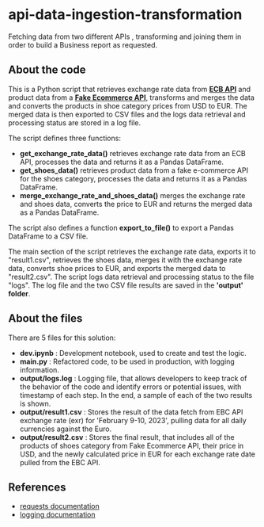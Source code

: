 # api-data-ingestion-transformation
Fetching data from two different APIs , transforming and joining them in order to build a Business report as requested.

## About the code

This is a Python script that retrieves exchange rate data from **[ECB API](https://sdw-wsrest.ecb.europa.eu/help/)** and product data from a **[Fake Ecommerce API](https://fakeapi.platzi.com/en/rest/introduction)**, transforms and merges the data and converts the products in shoe category prices from USD to EUR. The merged data is then exported to CSV files and the logs data retrieval and processing status are stored in a log file.

The script defines three functions:

- **get_exchange_rate_data()** retrieves exchange rate data from an ECB API, processes the data and returns it as a Pandas DataFrame.
- **get_shoes_data()** retrieves product data from a fake e-commerce API for the shoes category, processes the data and returns it as a Pandas DataFrame.
- **merge_exchange_rate_and_shoes_data()** merges the exchange rate and shoes data, converts the price to EUR and returns the merged data as a Pandas DataFrame.

The script also defines a function **export_to_file()** to export a Pandas DataFrame to a CSV file.

The main section of the script retrieves the exchange rate data, exports it to "result1.csv", retrieves the shoes data, merges it with the exchange rate data, converts shoe prices to EUR, and exports the merged data to "result2.csv". The script logs data retrieval and processing status to the file "logs". The log file and the two CSV file results are saved in the **'output' folder**.

## About the files
There are 5 files for this solution:

- **dev.ipynb** : Development notebook, used to create and test the logic.
- **main.py** : Refactored code, to be used in production, with logging information.
- **output/logs.log** : Logging file,  that allows developers to keep track of the behavior of the code and identify errors or potential issues, with timestamp of each step. In the end, a sample of each of the two results is shown.
- **output/result1.csv** : Stores the result of the data fetch from EBC API exchange rate (exr) for 'February 9-10, 2023', pulling data for all daily currencies against the Euro.
- **output/result2.csv** :  Stores the final result, that includes all of the products of shoes category from Fake Ecommerce API, their price in USD, and the newly calculated price in EUR for each exchange rate date pulled from the EBC API.

## References
- [requests documentation](https://pypi.org/project/requests/)
- [logging documentation](https://docs.python.org/3/library/logging.html)
